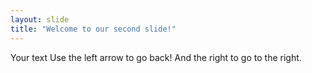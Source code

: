 ```yaml
---
layout: slide
title: "Welcome to our second slide!"
---
```

Your text
Use the left arrow to go back! And the right to go to the right.